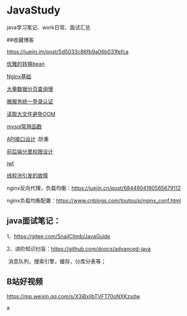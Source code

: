# 			JavaStudy
java学习笔记、work日常、面试汇总



##收藏博客

https://juejin.im/post/5d5033c86fb9a06b031fefca

[优雅的转换bean](https://mp.weixin.qq.com/s/ZLOLhPNwqNtO2gxOiZ5oNA)

[Nginx基础](https://blog.csdn.net/yujing1314/article/details/107000737)

[大量数据分页查询慢](https://mp.weixin.qq.com/s/Q0UWPQFwpY4GkZ_0VgaPrw)

[微服务统一登录认证](https://mp.weixin.qq.com/s/TMZvEFElLVLRWlOlogfanw)

[读取大文件避免OOM](https://mp.weixin.qq.com/s/CYGY5nZ4Y9hSerOHZD7epw)

[mysql常用函数](https://mp.weixin.qq.com/s/UWzPE7yxc3_0RWluMpFnvQ)

[API接口设计](https://mp.weixin.qq.com/s/UsUgNV7ALmSsHB2m1yYDOg) :防重

[前后端分里权限设计](https://www.yuque.com/zhanghaofei/blog/xrpz9p)

[jwt](https://mp.weixin.qq.com/s/XRH2jWyfjhd-rIXO8TpaCA)

[线程池引发的故障](https://mp.weixin.qq.com/s/Ful9iyMjYZzxpK12MI04fA)

nginx反向代理，负载均衡：https://juejin.cn/post/6844904190565679112



nginx负载均衡配置：https://www.cnblogs.com/toutou/p/nginx_conf.html

## java面试笔记：

1、https://gitee.com/SnailClimb/JavaGuide

2、进阶知识扫盲：https://github.com/doocs/advanced-java

​	消息队列，搜索引擎，缓存，分库分表等；

## B站好视频

https://mp.weixin.qq.com/s/X3jBxjlbTVFT70oNXKzsdw

a

